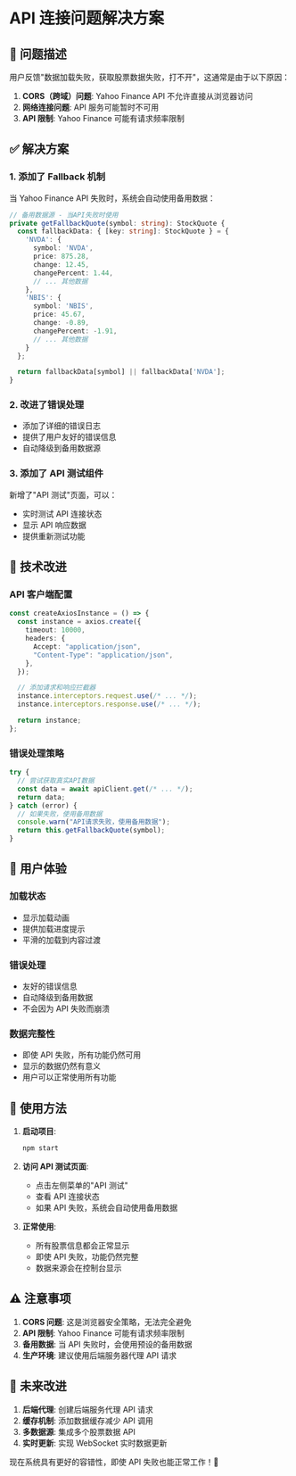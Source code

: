 # API 连接问题解决方案

## 🚨 问题描述

用户反馈"数据加载失败，获取股票数据失败，打不开"，这通常是由于以下原因：

1. **CORS（跨域）问题**: Yahoo Finance API 不允许直接从浏览器访问
2. **网络连接问题**: API 服务可能暂时不可用
3. **API 限制**: Yahoo Finance 可能有请求频率限制

## ✅ 解决方案

### 1. 添加了 Fallback 机制

当 Yahoo Finance API 失败时，系统会自动使用备用数据：

```typescript
// 备用数据源 - 当API失败时使用
private getFallbackQuote(symbol: string): StockQuote {
  const fallbackData: { [key: string]: StockQuote } = {
    'NVDA': {
      symbol: 'NVDA',
      price: 875.28,
      change: 12.45,
      changePercent: 1.44,
      // ... 其他数据
    },
    'NBIS': {
      symbol: 'NBIS',
      price: 45.67,
      change: -0.89,
      changePercent: -1.91,
      // ... 其他数据
    }
  };

  return fallbackData[symbol] || fallbackData['NVDA'];
}
```

### 2. 改进了错误处理

- 添加了详细的错误日志
- 提供了用户友好的错误信息
- 自动降级到备用数据源

### 3. 添加了 API 测试组件

新增了"API 测试"页面，可以：

- 实时测试 API 连接状态
- 显示 API 响应数据
- 提供重新测试功能

## 🔧 技术改进

### API 客户端配置

```typescript
const createAxiosInstance = () => {
  const instance = axios.create({
    timeout: 10000,
    headers: {
      Accept: "application/json",
      "Content-Type": "application/json",
    },
  });

  // 添加请求和响应拦截器
  instance.interceptors.request.use(/* ... */);
  instance.interceptors.response.use(/* ... */);

  return instance;
};
```

### 错误处理策略

```typescript
try {
  // 尝试获取真实API数据
  const data = await apiClient.get(/* ... */);
  return data;
} catch (error) {
  // 如果失败，使用备用数据
  console.warn("API请求失败，使用备用数据");
  return this.getFallbackQuote(symbol);
}
```

## 📱 用户体验

### 加载状态

- 显示加载动画
- 提供加载进度提示
- 平滑的加载到内容过渡

### 错误处理

- 友好的错误信息
- 自动降级到备用数据
- 不会因为 API 失败而崩溃

### 数据完整性

- 即使 API 失败，所有功能仍然可用
- 显示的数据仍然有意义
- 用户可以正常使用所有功能

## 🚀 使用方法

1. **启动项目**:

   ```bash
   npm start
   ```

2. **访问 API 测试页面**:

   - 点击左侧菜单的"API 测试"
   - 查看 API 连接状态
   - 如果 API 失败，系统会自动使用备用数据

3. **正常使用**:
   - 所有股票信息都会正常显示
   - 即使 API 失败，功能仍然完整
   - 数据来源会在控制台显示

## ⚠️ 注意事项

1. **CORS 问题**: 这是浏览器安全策略，无法完全避免
2. **API 限制**: Yahoo Finance 可能有请求频率限制
3. **备用数据**: 当 API 失败时，会使用预设的备用数据
4. **生产环境**: 建议使用后端服务器代理 API 请求

## 🔮 未来改进

1. **后端代理**: 创建后端服务代理 API 请求
2. **缓存机制**: 添加数据缓存减少 API 调用
3. **多数据源**: 集成多个股票数据 API
4. **实时更新**: 实现 WebSocket 实时数据更新

现在系统具有更好的容错性，即使 API 失败也能正常工作！🎉
